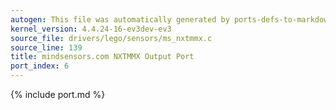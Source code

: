 ```yaml
---
autogen: This file was automatically generated by ports-defs-to-markdown.py
kernel_version: 4.4.24-16-ev3dev-ev3
source_file: drivers/lego/sensors/ms_nxtmmx.c
source_line: 139
title: mindsensors.com NXTMMX Output Port
port_index: 6
---
```


{% include port.md %}
